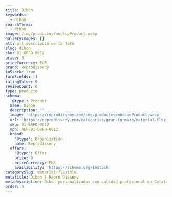 ```yaml
---
title: Dibon
keywords:
  - dibon
searchTerms:
  - dibon
image: /img/productos/mockupProduct.webp
galleryImages: []
alt: alt descripció de la foto
slug: dibon
sku: 01-GRFO-0012
price: 0
priceCurrency: EUR
brand: Reprodisseny
inStock: true
formFields: []
ratingValue: 0
reviewCount: 0
type: producto
schema:
  '@type': Product
  name: Dibon
  description: ''
  image: 'https://reprodisseny.com/img/productos/mockupProduct.webp'
  url: 'https://reprodisseny.com/categorias/gran-formato/material-flexible/dibon'
  sku: 01-GRFO-0012
  mpn: REF-01-GRFO-0012
  brand:
    '@type': Organization
    name: Reprodisseny
  offers:
    '@type': Offer
    price: 0
    priceCurrency: EUR
    availability: 'https://schema.org/InStock'
categorySlug: material-flexible
metatitle: Dibon | Repro Disseny
metadescription: Dibon personalizadas con calidad profesional en Cataluña.
order: 0
---
```


